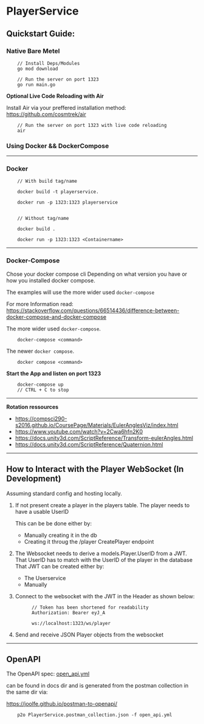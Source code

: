 # PlayerService

## Quickstart Guide:

### **Native Bare Metel**

        // Install Deps/Modules
        go mod download

        // Run the server on port 1323
        go run main.go


**Optional Live Code Reloading with Air**

Install Air via your preffered installation method: https://github.com/cosmtrek/air

        // Run the server on port 1323 with live code reloading
        air


### **Using Docker && DockerCompose**
---
### **Docker**

        // With build tag/name

        docker build -t playerservice.

        docker run -p 1323:1323 playerservice


        // Without tag/name

        docker build .

        docker run -p 1323:1323 <Containername>
---
###  **Docker-Compose**
Chose your docker compose cli 
Depending on what version you have or how you installed docker compose.

The examples will use the more wider used `docker-compose`

For more Information read: https://stackoverflow.com/questions/66514436/difference-between-docker-compose-and-docker-compose

The more wider used `docker-compose`.
  
        
        docker-compose <command>
  
 
The newer `docker compose`.

        docker compose <command>
         

**Start the App and listen on port 1323**
   
        docker-compose up
        // CTRL + C to stop 
        

---

**Rotation ressources**
- https://compsci290-s2016.github.io/CoursePage/Materials/EulerAnglesViz/index.html
- https://www.youtube.com/watch?v=2Cwa6hfn2K0
- https://docs.unity3d.com/ScriptReference/Transform-eulerAngles.html
- https://docs.unity3d.com/ScriptReference/Quaternion.html


---
## How to Interact with the Player WebSocket (In Development)

Assuming standard config and hosting locally.


  1. If not present create a player in the players table. The player needs to have a usable UserID 
  
        This can be be done either by:

        - Manually creating it in the db
        - Creating it throug the /player CreatePlayer endpoint

  
  2.  The Websocket needs to derive a models.Player.UserID from a JWT. That UserID has to match with the UserID of the player in the database That JWT can be created either by:
   
        - The Userservice
        - Manually
   
  3.  Connect to the websocket with the JWT in the Header as shown below:
   
      
                // Token has been shortened for readability 
                Authorization: Bearer eyJ_A 

                ws://localhost:1323/ws/player

  4. Send and receive JSON Player objects from the websocket


---
## OpenAPI
The OpenAPI spec: [open_api.yml](docs/open_api.yml)

can be found in docs dir and is generated from the postman collection in the same dir via:

https://joolfe.github.io/postman-to-openapi/ 

        
        p2o PlayerService.postman_collection.json -f open_api.yml